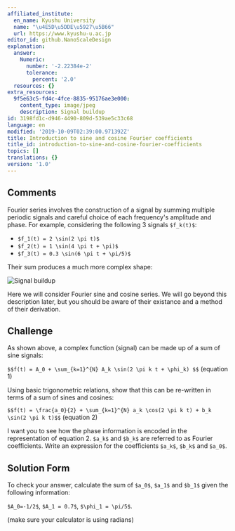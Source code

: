```yaml
---
affiliated_institute:
  en_name: Kyushu University
  name: "\u4E5D\u5DDE\u5927\u5B66"
  url: https://www.kyushu-u.ac.jp
editor_id: github.NanoScaleDesign
explanation:
  answer:
    Numeric:
      number: '-2.22384e-2'
      tolerance:
        percent: '2.0'
  resources: {}
extra_resources:
  9f5e63c5-fd4c-4fce-8835-95176ae3e000:
    content_type: image/jpeg
    description: Signal buildup
id: 3198fd1c-d946-4490-809d-539ae5c33c68
language: en
modified: '2019-10-09T02:39:00.971392Z'
title: Introduction to sine and cosine Fourier coefficients
title_id: introduction-to-sine-and-cosine-fourier-coefficients
topics: []
translations: {}
version: '1.0'
---
```


## Comments
Fourier series involves the construction of a signal by summing multiple periodic signals and careful choice of each frequency's amplitude and phase. For example, considering the following 3 signals `$f_k(t)$`:

- `$f_1(t) = 2 \sin(2 \pi t)$`
- `$f_2(t) = 1 \sin(4 \pi t + \pi)$`
- `$f_3(t) = 0.3 \sin(6 \pi t + \pi/5)$`

Their sum produces a much more complex shape:

![Signal buildup](/api/v0/teachers/github.NanoScaleDesign/resources/public/9f5e63c5-fd4c-4fce-8835-95176ae3e000.jpeg/9f5e63c5-fd4c-4fce-8835-95176ae3e000.jpeg)

Here we will consider Fourier sine and cosine series. We will go beyond this description later, but you should be aware of their existance and a method of their derivation.


## Challenge
As shown above, a complex function (signal) can be made up of a sum of sine signals:

`$$f(t) = A_0 + \sum_{k=1}^{N} A_k \sin(2 \pi k t + \phi_k) $$` (equation 1)

Using basic trigonometric relations, show that this can be re-written in terms of a sum of sines and cosines:

`$$f(t) = \frac{a_0}{2} + \sum_{k=1}^{N} a_k \cos(2 \pi k t) + b_k \sin(2 \pi k t)$$`  (equation 2)

I want you to see how the phase information is encoded in the representation of equation 2. `$a_k$` and `$b_k$` are referred to as Fourier coefficients. Write an expression for the coefficients `$a_k$`, `$b_k$` and `$a_0$`.


## Solution Form
To check your answer, calculate the sum of `$a_0$`, `$a_1$` and `$b_1$` given the following information:

`$A_0=-1/2$`, `$A_1 = 0.7$`, `$\phi_1 = \pi/5$`.

(make sure your calculator is using radians)





